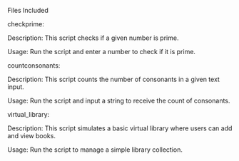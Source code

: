 Files Included

checkprime:

Description: This script checks if a given number is prime.

Usage: Run the script and enter a number to check if it is prime.

countconsonants:

Description: This script counts the number of consonants in a given text input.

Usage: Run the script and input a string to receive the count of consonants.

virtual_library:

Description: This script simulates a basic virtual library where users can add and view books.

Usage: Run the script to manage a simple library collection.
